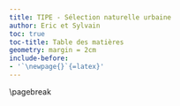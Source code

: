 ```yaml
---
title: TIPE - Sélection naturelle urbaine
author: Eric et Sylvain
toc: true
toc-title: Table des matières
geometry: margin = 2cm
include-before:
- '`\newpage{}`{=latex}'
---
```


\pagebreak

